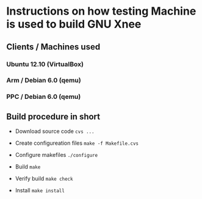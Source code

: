 # Instructions on how testing Machine is used to build GNU Xnee

## Clients / Machines used 

### Ubuntu 12.10 (VirtualBox)

### Arm / Debian 6.0 (qemu)

### PPC / Debian 6.0 (qemu)

## Build procedure in short

* Download source code
  `cvs ...`

* Create configureation files
  `make -f Makefile.cvs`

* Configure makefiles
  `./configure`

* Build
  `make`

* Verify build
  `make check`

* Install
  `make install`






